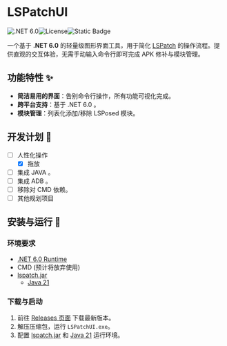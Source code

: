 # LSPatchUI

![.NET 6.0](https://img.shields.io/badge/.NET-6.0-512BD4?logo=dotnet)![License](https://img.shields.io/badge/License-MIT-green)![Static Badge](https://img.shields.io/badge/Platform-Windows-blue)

一个基于 **.NET 6.0** 的轻量级图形界面工具，用于简化 [LSPatch](https://github.com/LSPosed/LSPatch) 的操作流程。提供直观的交互体验，无需手动输入命令行即可完成 APK 修补与模块管理。

## 功能特性 ✨

- **简洁易用的界面**：告别命令行操作，所有功能可视化完成。
- **跨平台支持**：基于 .NET 6.0 。
- **模块管理**：列表化添加/移除 LSPosed 模块。

## 开发计划 🔧

- [ ] 人性化操作
  - [x] 拖放
- [ ] 集成 JAVA 。
- [ ] 集成 ADB 。
- [ ] 移除对 CMD 依赖。
- [ ] 其他规划项目

## 安装与运行 🚀

### 环境要求
- [.NET 6.0 Runtime](https://dotnet.microsoft.com/download/dotnet/6.0)
- CMD (预计将放弃使用)
- [lspatch.jar](https://github.com/LSPosed/LSPatch/releases)
  - [Java 21](https://javaalmanac.io/jdk/21/)

### 下载与启动
1. 前往 [Releases 页面](https://github.com/CreationWong/LSPatchUI/releases) 下载最新版本。
2. 解压压缩包，运行 `LSPatchUI.exe`。
3. 配置 [lspatch.jar](https://github.com/LSPosed/LSPatch/releases) 和 [Java 21](https://javaalmanac.io/jdk/21/) 运行环境。

